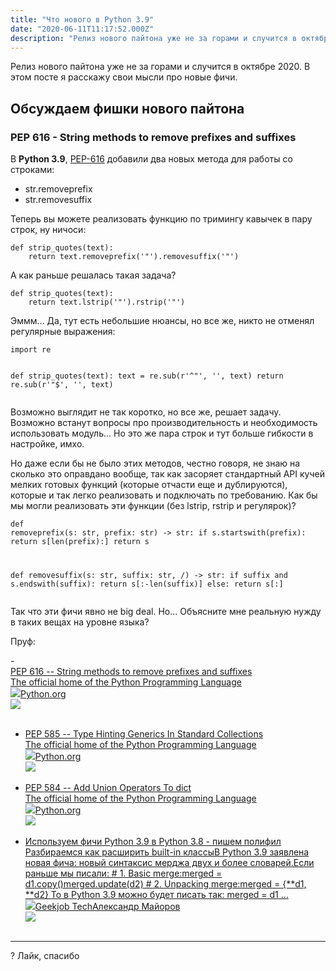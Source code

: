 ```yaml
---
title: "Что нового в Python 3.9"
date: "2020-06-11T11:17:52.000Z"
description: "Релиз нового пайтона уже не за горами и случится в октябре 2020. В этом посте я расскажу свои мысли про новые фичи.  Обсуждаем ф"
---
```


<p>Релиз нового пайтона уже не за горами и случится в октябре 2020. В этом посте я расскажу свои мысли про новые фичи.</p><h2 id="-">Обсуждаем фишки нового пайтона</h2><h3 id="pep-616-string-methods-to-remove-prefixes-and-suffixes">PEP 616 - String methods to remove prefixes and suffixes</h3><p>В <strong>Python 3.9</strong>, <a href="https://www.python.org/dev/peps/pep-0616/">PEP-616</a> добавили два новых метода для работы со строками:</p><ul><li>str.removeprefix</li><li>str.removesuffix</li></ul><p>Теперь вы можете реализовать функцию по тримингу кавычек в пару строк, ну ничоси:</p><pre><code class="language-python">def strip_quotes(text):
    return text.removeprefix('"').removesuffix('"')
</code></pre><p>А как раньше решалась такая задача?</p><pre><code class="language-python">def strip_quotes(text):
    return text.lstrip('"').rstrip('"')</code></pre><p>Эммм... Да, тут есть небольшие нюансы, но все же, никто не отменял регулярные выражения:</p><pre><code class="language-python">import re

def strip_quotes(text):
    text = re.sub(r'^"', '', text)
    return re.sub(r'"$', '', text)
</code></pre><p>Возможно выглядит не так коротко, но все же, решает задачу. Возможно встанут вопросы про производительность и необходимость использовать модуль... Но это же пара строк и тут больше гибкости в настройке, имхо.</p><p>Но даже если бы не было этих методов, честно говоря, не знаю на сколько это оправдано вообще, так как засоряет стандартный API кучей мелких готовых функций (которые отчасти еще и дублируются), которые и так легко реализовать и подключать по требованию. Как бы мы могли реализовать эти функции (без lstrip, rstrip и регулярок)?</p><pre><code class="language-python">def removeprefix(s: str, prefix: str) -&gt; str:
    if s.startswith(prefix):
        return s[len(prefix):]
    return s

def removesuffix(s: str, suffix: str, /) -&gt; str:
    if suffix and s.endswith(suffix):
        return s[:-len(suffix)]
    else:
        return s[:]
</code></pre><p>Так что эти фичи явно не big deal. Но... Объясните мне реальную нужду в таких вещах на уровне языка?</p><p>Пруф:</p>- <a class="kg-bookmark-container" href="https://www.python.org/dev/peps/pep-0616/"><div class="kg-bookmark-content"><div class="kg-bookmark-title">PEP 616 -- String methods to remove prefixes and suffixes</div><div class="kg-bookmark-description">The official home of the Python Programming Language</div><div class="kg-bookmark-metadata"><img class="kg-bookmark-icon" src="https://www.python.org/static/apple-touch-icon-144x144-precomposed.png"><span class="kg-bookmark-author">Python.org</span></div></div><div class="kg-bookmark-thumbnail"><img src="https://www.python.org/static/opengraph-icon-200x200.png"></div></a> <br/>
- <a class="kg-bookmark-container" href="https://www.python.org/dev/peps/pep-0585/"><div class="kg-bookmark-content"><div class="kg-bookmark-title">PEP 585 -- Type Hinting Generics In Standard Collections</div><div class="kg-bookmark-description">The official home of the Python Programming Language</div><div class="kg-bookmark-metadata"><img class="kg-bookmark-icon" src="https://www.python.org/static/apple-touch-icon-144x144-precomposed.png"><span class="kg-bookmark-author">Python.org</span></div></div><div class="kg-bookmark-thumbnail"><img src="https://www.python.org/static/opengraph-icon-200x200.png"></div></a> <br/>
- <a class="kg-bookmark-container" href="https://www.python.org/dev/peps/pep-0584/"><div class="kg-bookmark-content"><div class="kg-bookmark-title">PEP 584 -- Add Union Operators To dict</div><div class="kg-bookmark-description">The official home of the Python Programming Language</div><div class="kg-bookmark-metadata"><img class="kg-bookmark-icon" src="https://www.python.org/static/apple-touch-icon-144x144-precomposed.png"><span class="kg-bookmark-author">Python.org</span></div></div><div class="kg-bookmark-thumbnail"><img src="https://www.python.org/static/opengraph-icon-200x200.png"></div></a> <br/>
- <a class="kg-bookmark-container" href="/merge-dict-like-python39/"><div class="kg-bookmark-content"><div class="kg-bookmark-title">Используем фичи Python 3.9 в Python 3.8 - пишем полифил</div><div class="kg-bookmark-description">Разбираемся как расширить built-in классыВ Python 3.9 заявлена новая фича: новый синтаксис мерджа двух и более словарей.Если раньше мы писали: # 1. Basic merge:merged &#x3D; d1.copy()merged.update(d2) # 2. Unpacking merge:merged &#x3D; {**d1, **d2} То в Python 3.9 можно будет писать так: merged &#x3D; d1 …</div><div class="kg-bookmark-metadata"><img class="kg-bookmark-icon" src="https://tech.geekjob.ru/favicon.png"><span class="kg-bookmark-author">Geekjob Tech</span><span class="kg-bookmark-publisher">Александр Майоров</span></div></div><div class="kg-bookmark-thumbnail"><img src="https://tech.geekjob.ru/content/images/2020/06/--------------2020-06-13---21.27.32.png"></div></a> <br/>
<hr>
<div onclick="likePost();this.innerHTML='Вам спасибо! ?'" class="likeButton">
     ? Лайк, спасибо
</div>

